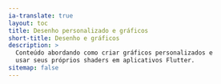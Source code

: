 ```yaml
---
ia-translate: true
layout: toc
title: Desenho personalizado e gráficos
short-title: Desenho e gráficos
description: >
  Conteúdo abordando como criar gráficos personalizados e
  usar seus próprios shaders em aplicativos Flutter.
sitemap: false
---
```

